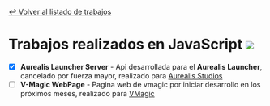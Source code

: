[↩ Volver al listado de trabajos](https://github.com/FunkyoEnma#proyectos-realizados-y-en-proceso)

# Trabajos realizados en JavaScript [![](https://img.shields.io/badge/-JavaScript-F7DF1E?logo=javascript&logoColor=white&style=flat)](Javascript.md) 

 - [x] **Aurealis Launcher Server** - Api desarrollada para el **Aurealis Launcher**, cancelado por fuerza mayor, realizado para [Aurealis Studios](https://github.com/AurealisStudiosLLC)
 - [ ] **V-Magic WebPage** - Pagina web de vmagic por iniciar desarrollo en los próximos meses, realizado para [VMagic](https://twitter.com/_VMagic_)
